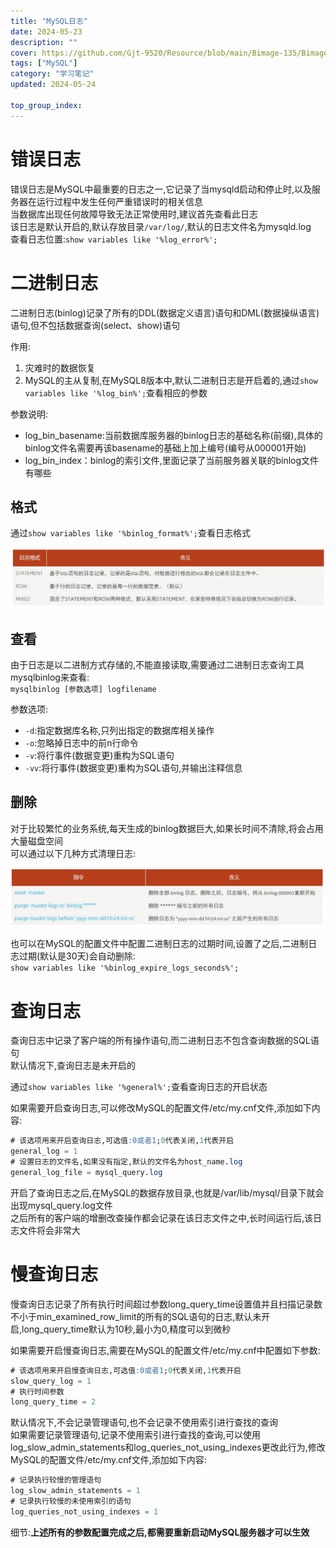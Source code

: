 ```yaml
---
title: "MySQL日志"
date: 2024-05-23
description: ""
cover: https://github.com/Gjt-9520/Resource/blob/main/Bimage-135/Bimage25.jpg?raw=true
tags: ["MySQL"]
category: "学习笔记"
updated: 2024-05-24
 
top_group_index: 
---
```


# 错误日志

错误日志是MySQL中最重要的日志之一,它记录了当mysqld启动和停止时,以及服务器在运行过程中发生任何严重错误时的相关信息               
当数据库出现任何故障导致无法正常使用时,建议首先查看此日志                   
该日志是默认开启的,默认存放目录`/var/log/`,默认的日志文件名为mysqld.log         
查看日志位置:`show variables like '%log_error%';`               
 
# 二进制日志

二进制日志(binlog)记录了所有的DDL(数据定义语言)语句和DML(数据操纵语言)语句,但不包括数据查询(select、show)语句             

作用:
1. 灾难时的数据恢复                       
2. MySQL的主从复制,在MySQL8版本中,默认二进制日志是开启着的,通过`show variables like '%log_bin%';`查看相应的参数                       

参数说明:
- log_bin_basename:当前数据库服务器的binlog日志的基础名称(前缀),具体的binlog文件名需要再该basename的基础上加上编号(编号从000001开始)              
- log_bin_index：binlog的索引文件,里面记录了当前服务器关联的binlog文件有哪些                 

## 格式

通过`show variables like '%binlog_format%';`查看日志格式

![格式](../images/日志格式.png)

## 查看

由于日志是以二进制方式存储的,不能直接读取,需要通过二进制日志查询工具mysqlbinlog来查看:       
`mysqlbinlog [参数选项] logfilename`

参数选项:
- `-d`:指定数据库名称,只列出指定的数据库相关操作
- `-o`:忽略掉日志中的前n行命令
- `-v`:将行事件(数据变更)重构为SQL语句
- `-vv`:将行事件(数据变更)重构为SQL语句,并输出注释信息

## 删除

对于比较繁忙的业务系统,每天生成的binlog数据巨大,如果长时间不清除,将会占用大量磁盘空间      
可以通过以下几种方式清理日志:

![删除](../images/删除日志.png)

也可以在MySQL的配置文件中配置二进制日志的过期时间,设置了之后,二进制日志过期(默认是30天)会自动删除:        
`show variables like '%binlog_expire_logs_seconds%';`

# 查询日志

查询日志中记录了客户端的所有操作语句,而二进制日志不包含查询数据的SQL语句         
默认情况下,查询日志是未开启的

通过`show variables like '%general%';`查看查询日志的开启状态

如果需要开启查询日志,可以修改MySQL的配置文件/etc/my.cnf文件,添加如下内容:

```sql
# 该选项用来开启查询日志,可选值:0或者1;0代表关闭,1代表开启
general_log = 1
# 设置日志的文件名,如果没有指定,默认的文件名为host_name.log
general_log_file = mysql_query.log
```

开启了查询日志之后,在MySQL的数据存放目录,也就是/var/lib/mysql/目录下就会出现mysql_query.log文件  
之后所有的客户端的增删改查操作都会记录在该日志文件之中,长时间运行后,该日志文件将会非常大

# 慢查询日志

慢查询日志记录了所有执行时间超过参数long_query_time设置值并且扫描记录数不小于min_examined_row_limit的所有的SQL语句的日志,默认未开启,long_query_time默认为10秒,最小为0,精度可以到微秒

如果需要开启慢查询日志,需要在MySQL的配置文件/etc/my.cnf中配置如下参数:

```sql
# 该选项用来开启慢查询日志,可选值:0或者1;0代表关闭,1代表开启
slow_query_log = 1
# 执行时间参数
long_query_time = 2
```

默认情况下,不会记录管理语句,也不会记录不使用索引进行查找的查询            
如果需要记录管理语句,记录不使用索引进行查找的查询,可以使用log_slow_admin_statements和log_queries_not_using_indexes更改此行为,修改MySQL的配置文件/etc/my.cnf文件,添加如下内容:

```sql
# 记录执行较慢的管理语句
log_slow_admin_statements = 1
# 记录执行较慢的未使用索引的语句
log_queries_not_using_indexes = 1
```

细节:**上述所有的参数配置完成之后,都需要重新启动MySQL服务器才可以生效**